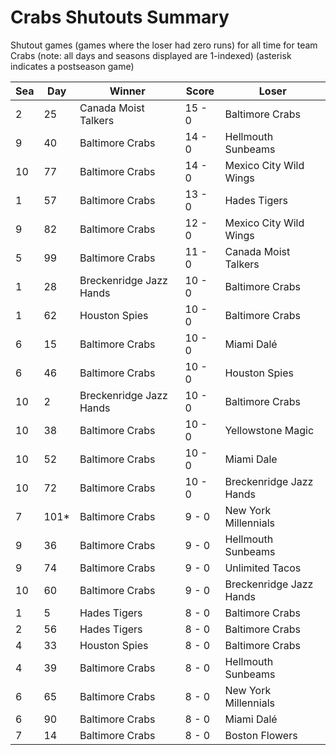 # Crabs Shutouts Summary



Shutout games (games where the loser had zero runs) for all time for team Crabs (note: all days and seasons displayed are 1-indexed) (asterisk indicates a postseason game)


| Sea | Day | Winner | Score | Loser | 
| ------ |------ |------ |------ |------ |
| 2 | 25 | Canada Moist Talkers | 15 - 0 | Baltimore Crabs | 
| 9 | 40 | Baltimore Crabs | 14 - 0 | Hellmouth Sunbeams | 
| 10 | 77 | Baltimore Crabs | 14 - 0 | Mexico City Wild Wings | 
| 1 | 57 | Baltimore Crabs | 13 - 0 | Hades Tigers | 
| 9 | 82 | Baltimore Crabs | 12 - 0 | Mexico City Wild Wings | 
| 5 | 99 | Baltimore Crabs | 11 - 0 | Canada Moist Talkers | 
| 1 | 28 | Breckenridge Jazz Hands | 10 - 0 | Baltimore Crabs | 
| 1 | 62 | Houston Spies | 10 - 0 | Baltimore Crabs | 
| 6 | 15 | Baltimore Crabs | 10 - 0 | Miami Dalé | 
| 6 | 46 | Baltimore Crabs | 10 - 0 | Houston Spies | 
| 10 | 2 | Breckenridge Jazz Hands | 10 - 0 | Baltimore Crabs | 
| 10 | 38 | Baltimore Crabs | 10 - 0 | Yellowstone Magic | 
| 10 | 52 | Baltimore Crabs | 10 - 0 | Miami Dale | 
| 10 | 72 | Baltimore Crabs | 10 - 0 | Breckenridge Jazz Hands | 
| 7 | 101* | Baltimore Crabs | 9 - 0 | New York Millennials | 
| 9 | 36 | Baltimore Crabs | 9 - 0 | Hellmouth Sunbeams | 
| 9 | 74 | Baltimore Crabs | 9 - 0 | Unlimited Tacos | 
| 10 | 60 | Baltimore Crabs | 9 - 0 | Breckenridge Jazz Hands | 
| 1 | 5 | Hades Tigers | 8 - 0 | Baltimore Crabs | 
| 2 | 56 | Hades Tigers | 8 - 0 | Baltimore Crabs | 
| 4 | 33 | Houston Spies | 8 - 0 | Baltimore Crabs | 
| 4 | 39 | Baltimore Crabs | 8 - 0 | Hellmouth Sunbeams | 
| 6 | 65 | Baltimore Crabs | 8 - 0 | New York Millennials | 
| 6 | 90 | Baltimore Crabs | 8 - 0 | Miami Dalé | 
| 7 | 14 | Baltimore Crabs | 8 - 0 | Boston Flowers | 


